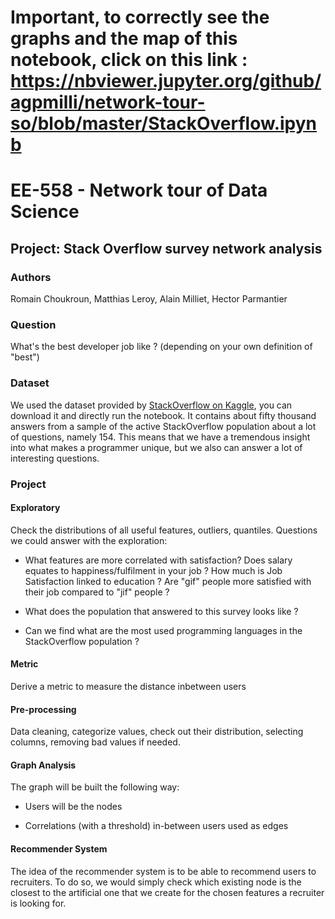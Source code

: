 # Important, to correctly see the graphs and the map of this notebook, click on this link : https://nbviewer.jupyter.org/github/agpmilli/network-tour-so/blob/master/StackOverflow.ipynb
# EE-558 - Network tour of Data Science 
## Project: Stack Overflow survey network analysis

### Authors
Romain Choukroun, Matthias Leroy, Alain Milliet, Hector Parmantier

### Question

What's the best developer job like ? (depending on your own definition
of "best")

### Dataset

We used the dataset provided by [StackOverflow on
Kaggle](https://www.kaggle.com/stackoverflow/so-survey-2017/data), you can download it and directly run the notebook. It contains about fifty thousand answers from a
sample of the active StackOverflow population about a lot of questions,
namely 154. This means that we have a tremendous insight into what
makes a programmer unique, but we also can answer a lot of
interesting questions.

### Project

#### Exploratory

Check the distributions of all useful features, outliers, quantiles.
Questions we could answer with the exploration:

-   What features are more correlated with satisfaction?
        Does salary equates to happiness/fulfilment in your job ?
        How much is Job Satisfaction linked to education ?
        Are "gif" people more satisfied with their job compared to "jif" people ?

-   What does the population that answered to this survey looks like ?
-   Can we find what are the most used programming languages in the StackOverflow population ?
    
#### Metric
Derive a metric to measure the distance inbetween users

#### Pre-processing

Data cleaning, categorize values, check out their distribution,
selecting columns, removing bad values if needed.

#### Graph Analysis

The graph will be built the following way:

-   Users will be the nodes

-   Correlations (with a threshold) in-between users used as edges

#### Recommender System

The idea of the recommender system is to be able to recommend users
to recruiters. To do so, we would simply check
which existing node is the closest to the artificial one that we create
for the chosen features a recruiter is looking for.

